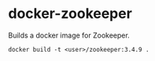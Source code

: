 docker-zookeeper
================

Builds a docker image for Zookeeper.

```docker build -t <user>/zookeeper:3.4.9 .```
